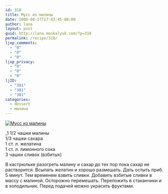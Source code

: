 ```yaml
---
id: 318
title: Мусс из малины
date: 2008-08-27T17:43:45-08:00
author: lana
layout: post
guid: http://lana.moskalyuk.com/?p=318
permalink: /recipe/318/
ljxp_comments:
  - "0"
  - "0"
  - "0"
ljxp_privacy:
  - "0"
  - "0"
  - "0"
ljID:
  - "301"
  - "301"
  - "301"
categories:
  - dessert
  - малина
---
```

<a class="flickr-image" title="Мусс из малины" rel="flickr-mgr" href="http://www.flickr.com/photos/67405678@N00/2764001669/"><img class="flickr-large" longdesc="http://farm4.static.flickr.com/3082/2764001669_c3c3d9f2c2_o.jpg" src="http://farm4.static.flickr.com/3082/2764001669_b5b6bfccb2.jpg" alt="Мусс из малины" /></a>

_1 1/2 чашки малины  
1/3 чашки сахара  
1 ст. л. желатина  
1 ст. л. лимонного сока  
3 чашки сливок (взбитых)</p> 

В кастрюльке разогреть малину и сахар до тех пор пока сахар не растворится. Всыпать желатин и хорошо размешать. Дать остыть приб. 5 минут. Тем временем взвить сливки. Добавить взбитые сливки в массу с малиной. Осторожно перемешать. Переложить в стаканчики и в холодильник. Перед подачей можно украсить фруктами.</em>